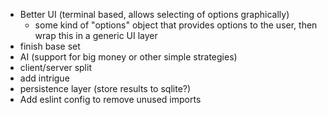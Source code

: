 * Better UI (terminal based, allows selecting of options graphically)
    * some kind of "options" object that provides options to the user, then wrap this in a generic UI layer
* finish base set
* AI (support for big money or other simple strategies)
* client/server split
* add intrigue
* persistence layer (store results to sqlite?)
* Add eslint config to remove unused imports